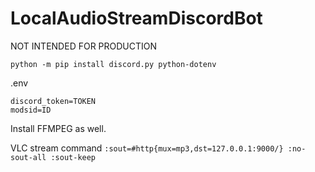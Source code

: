 # LocalAudioStreamDiscordBot
<string>NOT INTENDED FOR PRODUCTION</strong>
```
python -m pip install discord.py python-dotenv
```
.env
```
discord_token=TOKEN
modsid=ID
```
Install FFMPEG as well.

VLC stream command
`:sout=#http{mux=mp3,dst=127.0.0.1:9000/} :no-sout-all :sout-keep`
